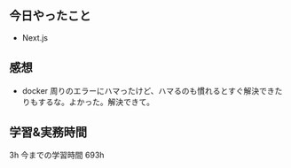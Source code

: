 ## 今日やったこと

- Next.js

## 感想

- docker 周りのエラーにハマったけど、ハマるのも慣れるとすぐ解決できたりもするな。よかった。解決できて。

## 学習&実務時間

3h
今までの学習時間 693h
